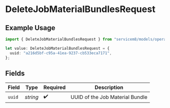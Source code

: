 # DeleteJobMaterialBundlesRequest

## Example Usage

```typescript
import { DeleteJobMaterialBundlesRequest } from "servicem8/models/operations";

let value: DeleteJobMaterialBundlesRequest = {
  uuid: "a216d5bf-c95a-41ea-9237-cb533eca7171",
};
```

## Fields

| Field                           | Type                            | Required                        | Description                     |
| ------------------------------- | ------------------------------- | ------------------------------- | ------------------------------- |
| `uuid`                          | *string*                        | :heavy_check_mark:              | UUID of the Job Material Bundle |